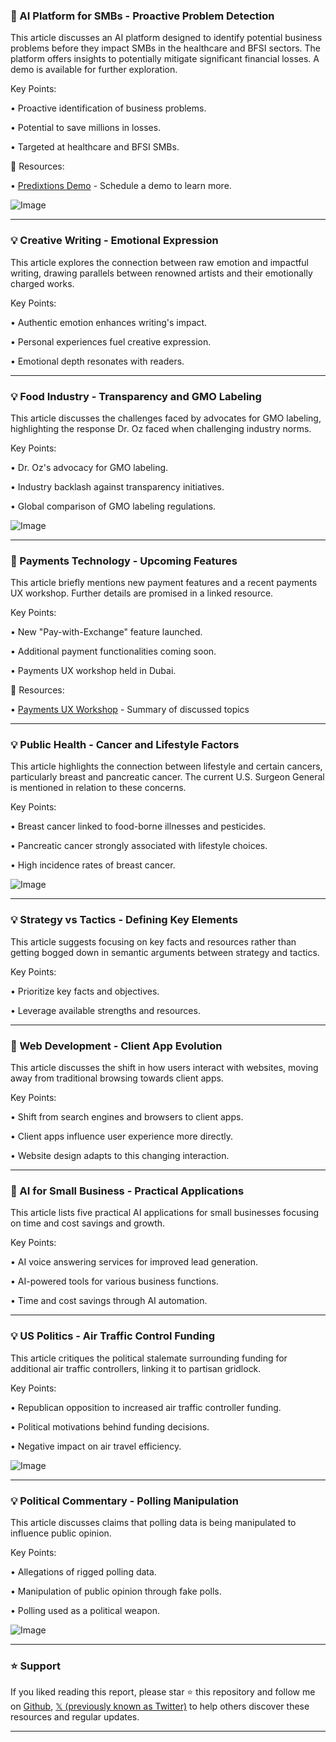 ### 🤖 AI Platform for SMBs - Proactive Problem Detection

This article discusses an AI platform designed to identify potential business problems before they impact SMBs in the healthcare and BFSI sectors.  The platform offers insights to potentially mitigate significant financial losses.  A demo is available for further exploration.

Key Points:

• Proactive identification of business problems.

• Potential to save millions in losses.

• Targeted at healthcare and BFSI SMBs.


🔗 Resources:

• [Predixtions Demo](http://predixtions.com) - Schedule a demo to learn more.

![Image](https://pbs.twimg.com/media/GqbmcNKbsAAVZQ3?format=jpg&name=small)


---
### 💡 Creative Writing - Emotional Expression

This article explores the connection between raw emotion and impactful writing, drawing parallels between renowned artists and their emotionally charged works.

Key Points:

• Authentic emotion enhances writing's impact.

• Personal experiences fuel creative expression.

• Emotional depth resonates with readers.


---
### 💡 Food Industry - Transparency and GMO Labeling

This article discusses the challenges faced by advocates for GMO labeling, highlighting the response Dr. Oz faced when challenging industry norms.

Key Points:

• Dr. Oz's advocacy for GMO labeling.

• Industry backlash against transparency initiatives.

• Global comparison of GMO labeling regulations.


![Image](https://pbs.twimg.com/amplify_video_thumb/1920475546112438275/img/dlEUTTeSCKDrg9oA.jpg)


---
### 🚀 Payments Technology - Upcoming Features

This article briefly mentions new payment features and a recent payments UX workshop.  Further details are promised in a linked resource.

Key Points:

• New "Pay-with-Exchange" feature launched.

• Additional payment functionalities coming soon.

• Payments UX workshop held in Dubai.


🔗 Resources:

• [Payments UX Workshop](https://x.com/jesshoulgrave/status/1920475371134218738) - Summary of discussed topics


---
### 💡 Public Health - Cancer and Lifestyle Factors

This article highlights the connection between lifestyle and certain cancers, particularly breast and pancreatic cancer.  The current U.S. Surgeon General is mentioned in relation to these concerns.


Key Points:

• Breast cancer linked to food-borne illnesses and pesticides.

• Pancreatic cancer strongly associated with lifestyle choices.

• High incidence rates of breast cancer.


![Image](https://pbs.twimg.com/amplify_video_thumb/1920226434737434624/img/KIIHEpOx17McQPqI.jpg)


---
### 💡 Strategy vs Tactics - Defining Key Elements

This article suggests focusing on key facts and resources rather than getting bogged down in semantic arguments between strategy and tactics.

Key Points:

• Prioritize key facts and objectives.

• Leverage available strengths and resources.


---
### 🤖 Web Development - Client App Evolution

This article discusses the shift in how users interact with websites, moving away from traditional browsing towards client apps.

Key Points:

• Shift from search engines and browsers to client apps.

• Client apps influence user experience more directly.

• Website design adapts to this changing interaction.


---
### 🚀 AI for Small Business - Practical Applications

This article lists five practical AI applications for small businesses focusing on time and cost savings and growth.

Key Points:

• AI voice answering services for improved lead generation.

• AI-powered tools for various business functions.

• Time and cost savings through AI automation.


---
### 💡 US Politics - Air Traffic Control Funding

This article critiques the political stalemate surrounding funding for additional air traffic controllers, linking it to partisan gridlock.

Key Points:

• Republican opposition to increased air traffic controller funding.

• Political motivations behind funding decisions.

• Negative impact on air travel efficiency.


![Image](https://pbs.twimg.com/media/GqSxzsNWQAEm-u_?format=jpg&name=small)


---
### 💡 Political Commentary - Polling Manipulation

This article discusses claims that polling data is being manipulated to influence public opinion.

Key Points:

• Allegations of rigged polling data.

• Manipulation of public opinion through fake polls.

• Polling used as a political weapon.


![Image](https://pbs.twimg.com/media/GqY--cwWMAEizZt?format=jpg&name=small)


---

### ⭐️ Support

If you liked reading this report, please star ⭐️ this repository and follow me on [Github](https://github.com/Drix10), [𝕏 (previously known as Twitter)](https://x.com/DRIX_10_) to help others discover these resources and regular updates.

---